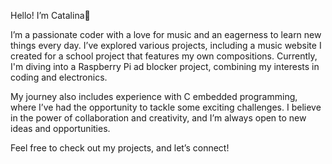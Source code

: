 Hello! I’m Catalina👋

I’m a passionate coder with a love for music and an eagerness to learn new things every day. I’ve explored various projects, including a music website I created for a school project that features my own compositions. Currently, I'm diving into a Raspberry Pi ad blocker project, combining my interests in coding and electronics.

My journey also includes experience with C embedded programming, where I’ve had the opportunity to tackle some exciting challenges. I believe in the power of collaboration and creativity, and I’m always open to new ideas and opportunities.

Feel free to check out my projects, and let’s connect!
